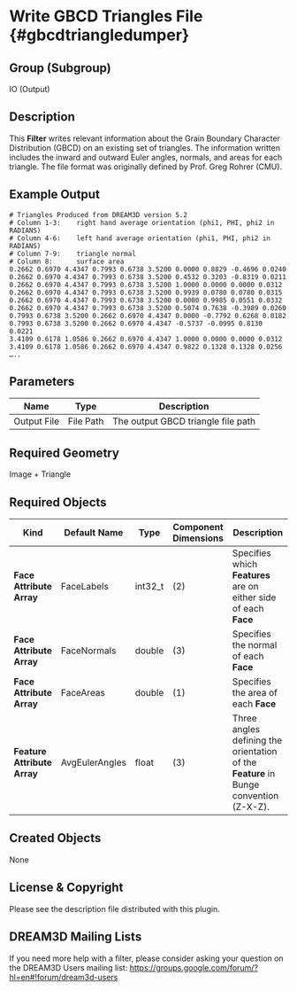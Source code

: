 Write GBCD Triangles File {#gbcdtriangledumper}
=============

## Group (Subgroup) ##
IO (Output)

## Description ##
This **Filter** writes relevant information about the Grain Boundary Character Distribution (GBCD) on an existing set of triangles.  The information written includes the inward and outward Euler angles, normals, and areas for each triangle.  The file format was originally defined by Prof. Greg Rohrer (CMU).

## Example Output ## 

	# Triangles Produced from DREAM3D version 5.2
	# Column 1-3:    right hand average orientation (phi1, PHI, phi2 in RADIANS)
	# Column 4-6:    left hand average orientation (phi1, PHI, phi2 in RADIANS)
	# Column 7-9:    triangle normal
	# Column 8:      surface area
	0.2662 0.6970 4.4347 0.7993 0.6738 3.5200 0.0000 0.8829 -0.4696 0.0240
	0.2662 0.6970 4.4347 0.7993 0.6738 3.5200 0.4532 0.3203 -0.8319 0.0211
	0.2662 0.6970 4.4347 0.7993 0.6738 3.5200 1.0000 0.0000 0.0000 0.0312
	0.2662 0.6970 4.4347 0.7993 0.6738 3.5200 0.9939 0.0780 0.0780 0.0315
	0.2662 0.6970 4.4347 0.7993 0.6738 3.5200 0.0000 0.9985 0.0551 0.0332
	0.2662 0.6970 4.4347 0.7993 0.6738 3.5200 0.5074 0.7638 -0.3989 0.0260
	0.7993 0.6738 3.5200 0.2662 0.6970 4.4347 0.0000 -0.7792 0.6268 0.0182
	0.7993 0.6738 3.5200 0.2662 0.6970 4.4347 -0.5737 -0.0995 0.8130 0.0221
	3.4109 0.6178 1.0586 0.2662 0.6970 4.4347 1.0000 0.0000 0.0000 0.0312
	3.4109 0.6178 1.0586 0.2662 0.6970 4.4347 0.9822 0.1328 0.1328 0.0256
	…..

## Parameters ##
| Name | Type | Description |
|------|------|------|
| Output File | File Path | The output GBCD triangle file path |

## Required Geometry ##
Image + Triangle

## Required Objects ##
| Kind | Default Name | Type | Component Dimensions | Description |
|------|--------------|-------------|---------|-----|
| **Face Attribute Array** | FaceLabels | int32_t  | (2) | Specifies which **Features** are on either side of each **Face** |
| **Face Attribute Array** | FaceNormals | double | (3) | Specifies the normal of each **Face** |
| **Face Attribute Array**  | FaceAreas | double | (1) | Specifies the area of each **Face** |
| **Feature Attribute Array**  | AvgEulerAngles | float | (3) | Three angles defining the orientation of the **Feature** in Bunge convention (Z-X-Z). |

## Created Objects ##
None

## License & Copyright ##

Please see the description file distributed with this plugin.

## DREAM3D Mailing Lists ##

If you need more help with a filter, please consider asking your question on the DREAM3D Users mailing list:
https://groups.google.com/forum/?hl=en#!forum/dream3d-users

